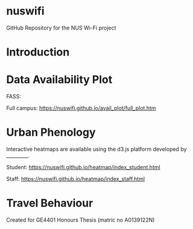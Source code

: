 # nuswifi
GitHub Repository for the NUS Wi-Fi project 

# Introduction


# Data Availability Plot

FASS:

Full campus: https://nuswifi.github.io/avail_plot/full_plot.htm


# Urban Phenology

Interactive heatmaps are available using the d3.js platform developed by _________.

Student: https://nuswifi.github.io/heatmap/index_student.html

Staff: https://nuswifi.github.io/heatmap/index_staff.html


# Travel Behaviour




Created for GE4401 Honours Thesis (matric no A0139122N)


